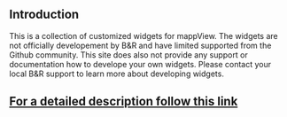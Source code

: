 ## Introduction
This is a collection of customized widgets for mappView. The widgets are not officially developement by B&R and have limited supported from the Github community. This site does also not provide any support or documentation how to develope your own widgets. Please contact your local B&R support to learn more about developing widgets.

## [**For a detailed description follow this link**](https://potential-bassoon-16b995bc.pages.github.io/)


